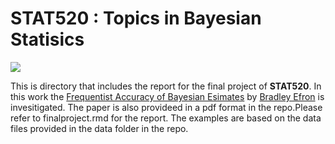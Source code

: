 # STAT520 : Topics in Bayesian Statisics

![](https://conversionxl.com/wp-content/uploads/2015/08/600px-BayesEvol-1-568x322.jpg)


This is directory that includes the report for the final project of **STAT520**. In this work the [Frequentist Accuracy of Bayesian Esimates](http://onlinelibrary.wiley.com/doi/10.1111/rssb.12080/abstract) by [Bradley Efron](http://statweb.stanford.edu/~ckirby/brad/) is invesitigated. The paper is also provideed in a pdf format in the repo.Please refer to finalproject.rmd for the report. The examples are based on the data files provided in the data folder in the repo.